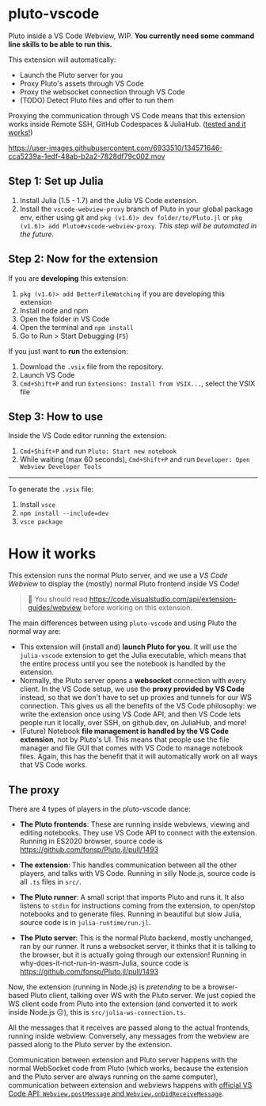 # pluto-vscode
Pluto inside a VS Code Webview, WIP. **You currently need some command line skills to be able to run this.**

This extension will automatically:
- Launch the Pluto server for you
- Proxy Pluto's assets through VS Code
- Proxy the websocket connection through VS Code
- (TODO) Detect Pluto files and offer to run them

Proxying the communication through VS Code means that this extension works inside Remote SSH, GitHub Codespaces & JuliaHub. ([tested and it works!](https://user-images.githubusercontent.com/6933510/138145177-f06e5d47-718d-4796-b0f7-b2c2b60224b7.png))


https://user-images.githubusercontent.com/6933510/134571646-cca5239a-1edf-48ab-b2a2-7828df79c002.mov

## Step 1: Set up Julia

1. Install Julia (1.5 - 1.7) and the Julia VS Code extension.
2. Install the `vscode-webview-proxy` branch of Pluto in your global package env, either using git and `pkg (v1.6)> dev folder/to/Pluto.jl` or `pkg (v1.6)> add Pluto#vscode-webview-proxy`. *This step will be automated in the future.*

## Step 2: Now for the extension

If you are **developing** this extension:
1. `pkg (v1.6)> add BetterFileWatching` if you are developing this extension
1. Install node and npm
4. Open the folder in VS Code
4. Open the terminal and `npm install`
4. Go to Run > Start Debugging (`F5`)

If you just want to **run** the extension:
1. Download the `.vsix` file from the repository.
1. Launch VS Code
1. `Cmd+Shift+P` and run `Extensions: Install from VSIX...`, select the VSIX file

## Step 3: How to use
Inside the VS Code editor running the extension:

1. `Cmd+Shift+P` and run `Pluto: Start new notebook`
8. While waiting (max 60 seconds), `Cmd+Shift+P` and run `Developer: Open Webview Developer Tools`

---

To generate the `.vsix` file:
1. Install `vsce`
1. `npm install --include=dev`
1. `vsce package`


# How it works

This extension runs the normal Pluto server, and we use a *VS Code Webview* to display the (mostly) normal Pluto frontend inside VS Code! 

> 🙋 You should read https://code.visualstudio.com/api/extension-guides/webview before working on this extension.

The main differences between using `pluto-vscode` and using Pluto the normal way are:
- This extension will (install and) **launch Pluto for you**. It will use the `julia-vscode` extension to get the Julia executable, which means that the entire process until you see the notebook is handled by the extension.
- Normally, the Pluto server opens a **websocket** connection with every client. In the VS Code setup, we use the **proxy provided by VS Code** instead, so that we don't have to set up proxies and tunnels for our WS connection. This gives us all the benefits of the VS Code philosophy: we write the extension once using VS Code API, and then VS Code lets people run it locally, over SSH, on github.dev, on JuliaHub, and more!
- (Future) Notebook **file management is handled by the VS Code extension**, not by Pluto's UI. This means that people use the file manager and file GUI that comes with VS Code to manage notebook files. Again, this has the benefit that it will automatically work on all ways that VS Code works. 

## The proxy

There are 4 types of players in the pluto-vscode dance:

- **The Pluto frontends**: These are running inside webviews, viewing and editing notebooks. They use VS Code API to connect with the extension. Running in ES2020 browser, source code is https://github.com/fonsp/Pluto.jl/pull/1493

- **The extension**: This handles communication between all the other players, and talks with VS Code. Running in silly Node.js, source code is all `.ts` files in `src/`.

- **The Pluto runner**: A small script that imports Pluto and runs it. It also listens to `stdin` for instructions coming from the extension, to open/stop notebooks and to generate files. Running in beautiful but slow Julia, source code is in `julia-runtime/run.jl`.

- **The Pluto server**: This is the normal Pluto backend, mostly unchanged, ran by our runner. It runs a websocket server, it thinks that it is talking to the browser, but it is actually going through our extension! Running in why-does-it-not-run-in-wasm-Julia, source code is https://github.com/fonsp/Pluto.jl/pull/1493


Now, the extension (running in Node.js) is *pretending* to be a browser-based Pluto client, talking over WS with the Pluto server. We just copied the WS client code from Pluto into the extension (and converted it to work inside Node.js 😑), this is `src/julia-ws-connection.ts`. 

All the messages that it receives are passed along to the actual frontends, running inside webview. Conversely, any messages from the webview are passed along to the Pluto server by the extension.

Communication between extension and Pluto server happens with the normal WebSocket code from Pluto (which works, because the extension and the Pluto server are always running on the same computer), communication between extension and webviews happens with [official VS Code API: `Webview.postMessage` and `Webview.onDidReceiveMessage`](https://code.visualstudio.com/api/references/vscode-api#Webview).
